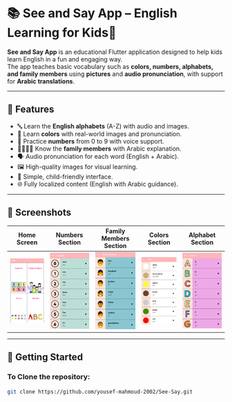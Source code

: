 # 📚 See and Say App – English Learning for Kids🧒

**See and Say App** is an educational Flutter application designed to help kids learn English in a fun and engaging way.  
The app teaches basic vocabulary such as **colors, numbers, alphabets, and family members** using **pictures** and **audio pronunciation**, with support for **Arabic translations**.

---

## 🎯 Features

- 🔤 Learn the **English alphabets** (A-Z) with audio and images.
- 🌈 Learn **colors** with real-world images and pronunciation.
- 🔢 Practice **numbers** from 0 to 9 with voice support.
- 👨‍👩‍👧‍👦 Know the **family members** with Arabic explanation.
- 🗣️ Audio pronunciation for each word (English + Arabic).
- 🖼️ High-quality images for visual learning.
- 👶 Simple, child-friendly interface.
- 🌐 Fully localized content (English with Arabic guidance).

---

## 📸 Screenshots

| Home Screen | Numbers Section | Family Members Section | Colors Section | Alphabet Section |
|-------------|-----------------|------------------------|----------------|------------------|
| ![home](screenshots/home.png) | ![numbers](screenshots/numbers.png) | ![familyMembers](screenshots/familyMembers.png) | ![colors](screenshots/colors.png) | ![alphabet](screenshots/alphabet.png) |

---

## 🚀 Getting Started

### To Clone the repository:
```bash
git clone https://github.com/yousef-mahmoud-2002/See-Say.git
